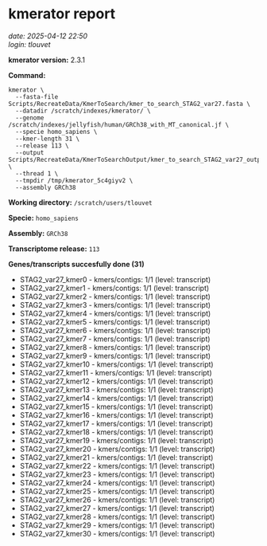 # kmerator report
*date: 2025-04-12 22:50*  
*login: tlouvet*

**kmerator version:** 2.3.1

**Command:**

```
kmerator \
  --fasta-file Scripts/RecreateData/KmerToSearch/kmer_to_search_STAG2_var27.fasta \
  --datadir /scratch/indexes/kmerator/ \
  --genome /scratch/indexes/jellyfish/human/GRCh38_with_MT_canonical.jf \
  --specie homo_sapiens \
  --kmer-length 31 \
  --release 113 \
  --output Scripts/RecreateData/KmerToSearchOutput/kmer_to_search_STAG2_var27_output \
  --thread 1 \
  --tmpdir /tmp/kmerator_5c4giyv2 \
  --assembly GRCh38
```

**Working directory:** `/scratch/users/tlouvet`

**Specie:** `homo_sapiens`

**Assembly:** `GRCh38`

**Transcriptome release:** `113`

**Genes/transcripts succesfully done (31)**

- STAG2_var27_kmer0 - kmers/contigs: 1/1 (level: transcript)
- STAG2_var27_kmer1 - kmers/contigs: 1/1 (level: transcript)
- STAG2_var27_kmer2 - kmers/contigs: 1/1 (level: transcript)
- STAG2_var27_kmer3 - kmers/contigs: 1/1 (level: transcript)
- STAG2_var27_kmer4 - kmers/contigs: 1/1 (level: transcript)
- STAG2_var27_kmer5 - kmers/contigs: 1/1 (level: transcript)
- STAG2_var27_kmer6 - kmers/contigs: 1/1 (level: transcript)
- STAG2_var27_kmer7 - kmers/contigs: 1/1 (level: transcript)
- STAG2_var27_kmer8 - kmers/contigs: 1/1 (level: transcript)
- STAG2_var27_kmer9 - kmers/contigs: 1/1 (level: transcript)
- STAG2_var27_kmer10 - kmers/contigs: 1/1 (level: transcript)
- STAG2_var27_kmer11 - kmers/contigs: 1/1 (level: transcript)
- STAG2_var27_kmer12 - kmers/contigs: 1/1 (level: transcript)
- STAG2_var27_kmer13 - kmers/contigs: 1/1 (level: transcript)
- STAG2_var27_kmer14 - kmers/contigs: 1/1 (level: transcript)
- STAG2_var27_kmer15 - kmers/contigs: 1/1 (level: transcript)
- STAG2_var27_kmer16 - kmers/contigs: 1/1 (level: transcript)
- STAG2_var27_kmer17 - kmers/contigs: 1/1 (level: transcript)
- STAG2_var27_kmer18 - kmers/contigs: 1/1 (level: transcript)
- STAG2_var27_kmer19 - kmers/contigs: 1/1 (level: transcript)
- STAG2_var27_kmer20 - kmers/contigs: 1/1 (level: transcript)
- STAG2_var27_kmer21 - kmers/contigs: 1/1 (level: transcript)
- STAG2_var27_kmer22 - kmers/contigs: 1/1 (level: transcript)
- STAG2_var27_kmer23 - kmers/contigs: 1/1 (level: transcript)
- STAG2_var27_kmer24 - kmers/contigs: 1/1 (level: transcript)
- STAG2_var27_kmer25 - kmers/contigs: 1/1 (level: transcript)
- STAG2_var27_kmer26 - kmers/contigs: 1/1 (level: transcript)
- STAG2_var27_kmer27 - kmers/contigs: 1/1 (level: transcript)
- STAG2_var27_kmer28 - kmers/contigs: 1/1 (level: transcript)
- STAG2_var27_kmer29 - kmers/contigs: 1/1 (level: transcript)
- STAG2_var27_kmer30 - kmers/contigs: 1/1 (level: transcript)
